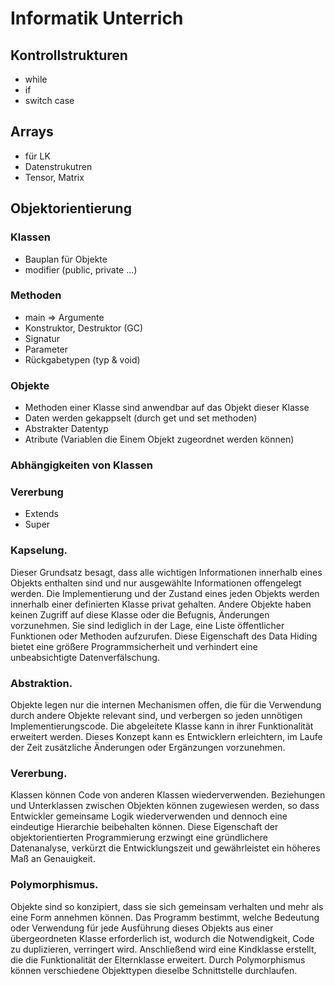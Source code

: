 # Informatik Unterrich
## Kontrollstrukturen
- while
- if
- switch case
## Arrays
- für LK
- Datenstrukutren
- Tensor, Matrix
## Objektorientierung 
### Klassen 
- Bauplan für Objekte
- modifier (public, private ...)
### Methoden
- main => Argumente
- Konstruktor, Destruktor (GC)
- Signatur 
- Parameter
- Rückgabetypen (typ & void)
### Objekte
- Methoden einer Klasse sind anwendbar auf das Objekt dieser Klasse
- Daten werden gekappselt (durch get und set methoden)
- Abstrakter Datentyp
- Atribute (Variablen die Einem Objekt zugeordnet werden können)
### Abhängigkeiten von Klassen
### Vererbung
- Extends
- Super
### Kapselung.
Dieser Grundsatz besagt, dass alle wichtigen Informationen innerhalb eines Objekts enthalten sind und nur ausgewählte Informationen offengelegt werden. Die Implementierung und der Zustand eines jeden Objekts werden innerhalb einer definierten Klasse privat gehalten. Andere Objekte haben keinen Zugriff auf diese Klasse oder die Befugnis, Änderungen vorzunehmen. Sie sind lediglich in der Lage, eine Liste öffentlicher Funktionen oder Methoden aufzurufen. Diese Eigenschaft des Data Hiding bietet eine größere Programmsicherheit und verhindert eine unbeabsichtigte Datenverfälschung.
### Abstraktion. 
Objekte legen nur die internen Mechanismen offen, die für die Verwendung durch andere Objekte relevant sind, und verbergen so jeden unnötigen Implementierungscode. Die abgeleitete Klasse kann in ihrer Funktionalität erweitert werden. Dieses Konzept kann es Entwicklern erleichtern, im Laufe der Zeit zusätzliche Änderungen oder Ergänzungen vorzunehmen.
### Vererbung. 
Klassen können Code von anderen Klassen wiederverwenden. Beziehungen und Unterklassen zwischen Objekten können zugewiesen werden, so dass Entwickler gemeinsame Logik wiederverwenden und dennoch eine eindeutige Hierarchie beibehalten können. Diese Eigenschaft der objektorientierten Programmierung erzwingt eine gründlichere Datenanalyse, verkürzt die Entwicklungszeit und gewährleistet ein höheres Maß an Genauigkeit.
### Polymorphismus. 
Objekte sind so konzipiert, dass sie sich gemeinsam verhalten und mehr als eine Form annehmen können. Das Programm bestimmt, welche Bedeutung oder Verwendung für jede Ausführung dieses Objekts aus einer übergeordneten Klasse erforderlich ist, wodurch die Notwendigkeit, Code zu duplizieren, verringert wird. Anschließend wird eine Kindklasse erstellt, die die Funktionalität der Elternklasse erweitert. Durch Polymorphismus können verschiedene Objekttypen dieselbe Schnittstelle durchlaufen.
